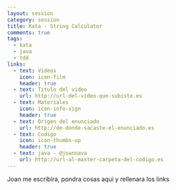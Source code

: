 ```yaml
---
layout: session
category: session
title: Kata - String Calculator
comments: true
tags:
  - kata
  - java
  - tdd
links:
  - text: Videos
    icon: icon-film
    header: true
  - text: Titulo del video
    url: http://url-del-video-que-subiste.es
  - text: Materiales
    icon: icon-info-sign
    header: true
  - text: Origen del enunciado
    url: http://de-donde-sacaste-el-enunciado.es
  - text: Codigo
    icon: icon-thumbs-up
    header: true
  - text: java - @joannava
    url: http://url-al-master-carpeta-del-codigo.es
---
```


Joan me escribira, pondra cosas aqui y rellenara los links

